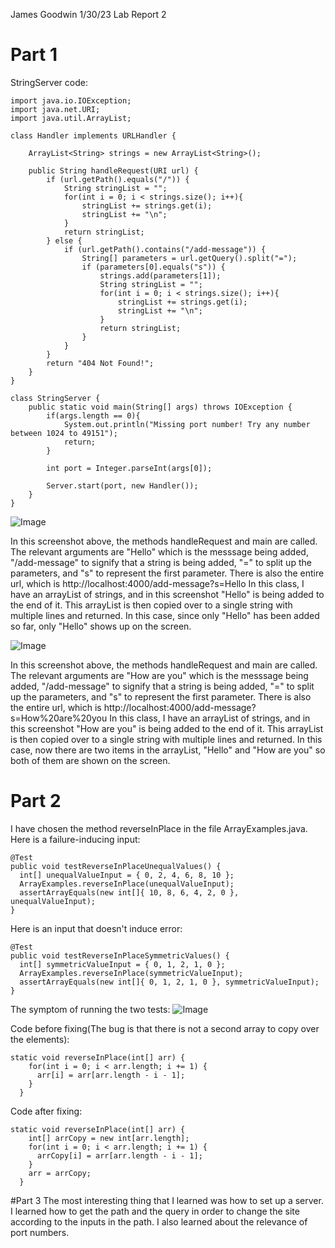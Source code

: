 James Goodwin
1/30/23
Lab Report 2

# Part 1
StringServer code:

```
import java.io.IOException;
import java.net.URI;
import java.util.ArrayList;

class Handler implements URLHandler {
    
    ArrayList<String> strings = new ArrayList<String>();

    public String handleRequest(URI url) {
        if (url.getPath().equals("/")) {
            String stringList = "";
            for(int i = 0; i < strings.size(); i++){
                stringList += strings.get(i);
                stringList += "\n";
            }
            return stringList;
        } else {
            if (url.getPath().contains("/add-message")) {
                String[] parameters = url.getQuery().split("=");
                if (parameters[0].equals("s")) {
                    strings.add(parameters[1]);
                    String stringList = "";
                    for(int i = 0; i < strings.size(); i++){
                        stringList += strings.get(i);
                        stringList += "\n";
                    }
                    return stringList;
                }
            }
        }
        return "404 Not Found!";
    }
}

class StringServer {
    public static void main(String[] args) throws IOException {
        if(args.length == 0){
            System.out.println("Missing port number! Try any number between 1024 to 49151");
            return;
        }

        int port = Integer.parseInt(args[0]);

        Server.start(port, new Handler());
    }
}
```

![Image](https://i.imgur.com/fGq3yRc.png)

In this screenshot above, the methods handleRequest and main are called. The relevant arguments are "Hello" which is the messsage being added, "/add-message" to 
signify that a string is being added, "=" to split up the parameters, and "s" to represent the first parameter. There is also the entire url, which is 
http://localhost:4000/add-message?s=Hello In this class, I have an arrayList of strings, and in this screenshot "Hello" is being added to the end of it. 
This arrayList is then copied over to a single string with multiple lines and returned. In this case, since only "Hello" has been added so far, only "Hello" 
shows up on the screen. 

![Image](https://i.imgur.com/PZrtBIq.png)

In this screenshot above, the methods handleRequest and main are called. The relevant arguments are "How are you" which is the messsage being added, 
"/add-message" to signify that a string is being added, "=" to split up the parameters, and "s" to represent the first parameter. There is also the entire 
url, which is http://localhost:4000/add-message?s=How%20are%20you In this class, I have an arrayList of strings, and in this screenshot "How are you" is 
being added to the end of it. This arrayList is then copied over to a single string with multiple lines and returned. In this case, now there are two items in the arrayList, "Hello" and "How are you" so both of them are shown on the screen. 

# Part 2
I have chosen the method reverseInPlace in the file ArrayExamples.java. Here is a failure-inducing input:
```
@Test 
public void testReverseInPlaceUnequalValues() {
  int[] unequalValueInput = { 0, 2, 4, 6, 8, 10 };
  ArrayExamples.reverseInPlace(unequalValueInput);
  assertArrayEquals(new int[]{ 10, 8, 6, 4, 2, 0 }, unequalValueInput);
}
```

Here is an input that doesn't induce error:
```
@Test 
public void testReverseInPlaceSymmetricValues() {
  int[] symmetricValueInput = { 0, 1, 2, 1, 0 };
  ArrayExamples.reverseInPlace(symmetricValueInput);
  assertArrayEquals(new int[]{ 0, 1, 2, 1, 0 }, symmetricValueInput);
}
```

The symptom of running the two tests:
![Image](https://i.imgur.com/ZjheVey.png)

Code before fixing(The bug is that there is not a second array to copy over the elements):
```
static void reverseInPlace(int[] arr) {
    for(int i = 0; i < arr.length; i += 1) {
      arr[i] = arr[arr.length - i - 1];
    }
  }
```

Code after fixing:
```
static void reverseInPlace(int[] arr) {
    int[] arrCopy = new int[arr.length];
    for(int i = 0; i < arr.length; i += 1) {
      arrCopy[i] = arr[arr.length - i - 1];
    }
    arr = arrCopy;
  }
```
#Part 3
The most interesting thing that I learned was how to set up a server. I learned how to get the path and the query in order to change the site according
to the inputs in the path. I also learned about the relevance of port numbers. 
